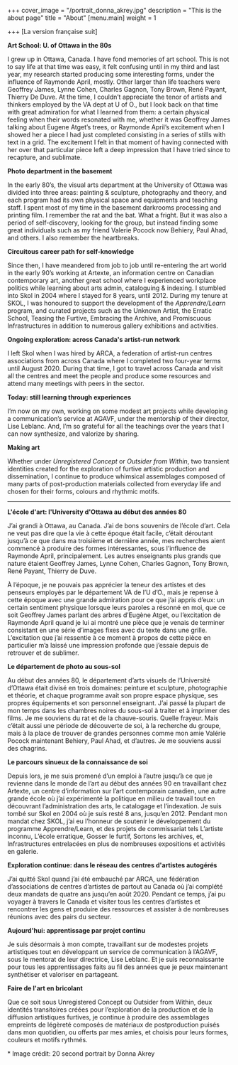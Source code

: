 +++
cover_image = "/portrait_donna_akrey.jpg"
description = "This is the about page"
title = "About"
[menu.main]
weight = 1

+++
\[La version française suit\]

**Art School: U. of Ottawa in the 80s**

I grew up in Ottawa, Canada. I have fond memories of art school. This is not to say life at that time was easy, it felt confusing until in my third and last year, my research started producing some interesting forms, under the influence of Raymonde April, mostly. Other larger than life teachers were Geoffrey James, Lynne Cohen, Charles Gagnon, Tony Brown, René Payant, Thierry De Duve. At the time, I couldn’t appreciate the tenor of artists and thinkers employed by the VA dept at U of O., but I look back on that time with great admiration for what I learned from them: a certain physical feeling when their words resonated with me, whether it was Geoffrey James talking about Eugene Atget’s trees, or Raymonde April’s excitement when I showed her a piece I had just completed consisting in a series of stills with text in a grid. The excitement I felt in that moment of having connected with her over that particular piece left a deep impression that I have tried since to recapture, and sublimate.

**Photo department in the basement**

In the early 80’s, the visual arts department at the University of Ottawa was divided into three areas: painting & sculpture, photography and theory, and each program had its own physical space and equipments and teaching staff. I spent most of my time in the basement darkrooms processing and printing film. I remember the rat and the bat. What a fright. But it was also a period of self-discovery, looking for the group, but instead finding some great individuals such as my friend Valerie Pocock now Behiery, Paul Ahad, and others. I also remember the heartbreaks.

**Circuitous career path for self-knowledge**

Since then, I have meandered from job to job until re-entering the art world in the early 90’s working at Artexte, an information centre on Canadian contemporary art, another great school where I experienced workplace politics while learning about arts admin, cataloguing & indexing. I stumbled into Skol in 2004 where I stayed for 8 years, until 2012. During my tenure at SKOL, I was honoured to support the development of the _Apprendre/Learn_ program, and curated projects such as the Unknown Artist, the Erratic School, Teasing the Furtive, Embracing the Archive, and Promiscuous Infrastructures in addition to numerous gallery exhibitions and activities.

**Ongoing exploration: across Canada's artist-run network**

I left Skol when I was hired by ARCA, a federation of artist-run centres associations from across Canada where I completed two four-year terms until August 2020. During that time, I got to travel across Canada and visit all the centres and meet the people and produce some resources and attend many meetings with peers in the sector.

**Today: still learning through experiences**

I’m now on my own, working on some modest art projects while developing a communication’s service at AGAVF, under the mentorship of their director, Lise Leblanc. And, I’m so grateful for all the teachings over the years that I can now synthesize, and valorize by sharing.

**Making art**

Whether under _Unregistered Concept_ or _Outsider from Within_, two transient identities created for the exploration of furtive artistic production and dissemination, I continue to produce whimsical assemblages composed of many parts of post-production materials collected from everyday life and chosen for their forms, colours and rhythmic motifs.

***

**L'école d'art: l'University d'Ottawa au début des années 80**

J’ai grandi à Ottawa, au Canada. J’ai de bons souvenirs de l’école d’art. Cela ne veut pas dire que la vie à cette époque était facile, c’était déroutant jusqu’à ce que dans ma troisième et dernière année, mes recherches aient commencé à produire des formes intéressantes, sous l’influence de Raymonde April, principalement. Les autres enseignants plus grands que nature étaient Geoffrey James, Lynne Cohen, Charles Gagnon, Tony Brown, René Payant, Thierry de Duve.

À l’époque, je ne pouvais pas apprécier la teneur des artistes et des penseurs employés par le département VA de l’U d’O., mais je repense à cette époque avec une grande admiration pour ce que j’ai appris d’eux: un certain sentiment physique lorsque leurs paroles a résonné en moi, que ce soit Geoffrey James parlant des arbres d’Eugène Atget, ou l’excitation de Raymonde April quand je lui ai montré une pièce que je venais de terminer consistant en une série d’images fixes avec du texte dans une grille. L’excitation que j’ai ressentie à ce moment à propos de cette pièce en particulier m’a laissé une impression profonde que j’essaie depuis de retrouver et de sublimer.

**Le département de photo au sous-sol**

Au début des années 80, le département d’arts visuels de l’Université d’Ottawa était divisé en trois domaines: peinture et sculpture, photographie et théorie, et chaque programme avait son propre espace physique, ses propres équipements et son personnel enseignant. J’ai passé la plupart de mon temps dans les chambres noires du sous-sol à traiter et à imprimer des films. Je me souviens du rat et de la chauve-souris. Quelle frayeur. Mais c’était aussi une période de découverte de soi, à la recherche du groupe, mais à la place de trouver de grandes personnes comme mon amie Valérie Pocock maintenant Behiery, Paul Ahad, et d’autres. Je me souviens aussi des chagrins.

**Le parcours sinueux de la connaissance de soi**

Depuis lors, je me suis promené d’un emploi à l’autre jusqu’à ce que je revienne dans le monde de l’art au début des années 90 en travaillant chez Artexte, un centre d’information sur l’art contemporain canadien, une autre grande école où j’ai expérimenté la politique en milieu de travail tout en découvrant l’administration des arts, le catalogage et l’indexation. Je suis tombé sur Skol en 2004 où je suis resté 8 ans, jusqu’en 2012. Pendant mon mandat chez SKOL, j’ai eu l’honneur de soutenir le développement du programme Apprendre/Learn, et des projets de commissariat tels L’artiste inconnu, L’école erratique, Gosser le furtif, Sortons les archives, et, Infrastructures entrelacées en plus de nombreuses expositions et activités en galerie.

**Exploration continue: dans le réseau des centres d'artistes autogérés**

J’ai quitté Skol quand j’ai été embauché par ARCA, une fédération d’associations de centres d’artistes de partout au Canada où j’ai complété deux mandats de quatre ans jusqu’en août 2020. Pendant ce temps, j’ai pu voyager à travers le Canada et visiter tous les centres d’artistes et rencontrer les gens et produire des ressources et assister à de nombreuses réunions avec des pairs du secteur.

**Aujourd'hui: apprentissage par projet continu**

Je suis désormais à mon compte, travaillant sur de modestes projets artistiques tout en développant un service de communication à l’AGAVF, sous le mentorat de leur directrice, Lise Leblanc. Et je suis reconnaissante pour tous les apprentissages faits au fil des années que je peux maintenant synthétiser et valoriser en partageant.

**Faire de l'art en bricolant**

Que ce soit sous Unregistered Concept ou Outsider from Within, deux identités transitoires créées pour l’exploration de la production et de la diffusion artistiques furtives, je continue à produire des assemblages empreints de légèreté composés de matériaux de postproduction puisés dans mon quotidien, ou offerts par mes amies, et choisis pour leurs formes, couleurs et motifs rythmés.

\* Image crédit: 20 second portrait by Donna Akrey